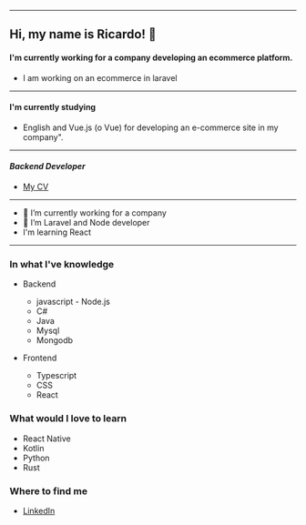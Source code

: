 

<!--
**raccaricardo/raccaricardo** is a ✨ _special_ ✨ repository because its `README.md` (this file) appears on your GitHub profile.

Here are some ideas to get you started:

- 🔭 I’m currently working on ...
- 🌱 I’m currently learning ...
- 👯 I’m looking to collaborate on ...
- 🤔 I’m looking for help with ...
- 💬 Ask me about ...
- 📫 How to reach me: ...
- 😄 Pronouns: ...
- ⚡ Fun fact: ...
-->
---
## Hi, my name is Ricardo! 👋

#### I'm currently working for a company developing an ecommerce platform.
- I am working on an ecommerce in laravel

---
#### I'm currently studying
- English and Vue.js (o Vue) for developing an e-commerce site in my company".

---
#### *Backend Developer*
+ [My CV](https://drive.google.com/file/d/1QTjjb9jlrP7KfWo6sq7nvDP3mbihW4zn/view?usp=share_link)

---


- 🔭 I’m currently working for a company
- 🌱 I’m Laravel and Node developer 
- I'm learning React

<!--
- ⚡ Fun fact: gimme coffe or green tea and we'll be great friends
-->
---



### In what I've knowledge
- Backend
   - javascript - Node.js
   - C#
   - Java
   - Mysql
   - Mongodb
   
   
- Frontend
   - Typescript
   - CSS 
   - React
   
### What would I love to learn
- React Native
- Kotlin
- Python
- Rust
### Where to find me
+ [LinkedIn](https://www.linkedin.com/in/ricardoracca/)



 
